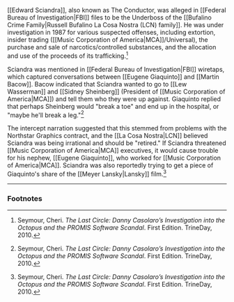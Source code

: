 [[Edward Sciandra]], also known as The Conductor, was alleged in [[Federal Bureau of Investigation|FBI]] files to be the Underboss of the [[Bufalino Crime Family|Russell Bufalino La Cosa Nostra (LCN) family]]. He was under investigation in 1987 for various suspected offenses, including extortion, insider trading ([[Music Corporation of America|MCA]]/Universal), the purchase and sale of narcotics/controlled substances, and the allocation and use of the proceeds of its trafficking.[^1]

Sciandra was mentioned in [[Federal Bureau of Investigation|FBI]] wiretaps, which captured conversations between [[Eugene Giaquinto]] and [[Martin Bacow]]. Bacow indicated that Sciandra wanted to go to [[Lew Wasserman]] and [[Sidney Sheinberg]] (President of [[Music Corporation of America|MCA]]) and tell them who they were up against. Giaquinto replied that perhaps Sheinberg would "break a toe" and end up in the hospital, or "maybe he'll break a leg."[^1]

The intercept narration suggested that this stemmed from problems with the Northstar Graphics contract, and the [[La Cosa Nostra|LCN]] believed Sciandra was being irrational and should be "retired." If Sciandra threatened [[Music Corporation of America|MCA]] executives, it would cause trouble for his nephew, [[Eugene Giaquinto]], who worked for [[Music Corporation of America|MCA]]. Sciandra was also reportedly trying to get a piece of Giaquinto's share of the [[Meyer Lansky|Lansky]] film.[^1]

---
### Footnotes

[^1]: Seymour, Cheri. *The Last Circle: Danny Casolaro’s Investigation into the Octopus and the PROMIS Software Scandal*. First Edition. TrineDay, 2010.